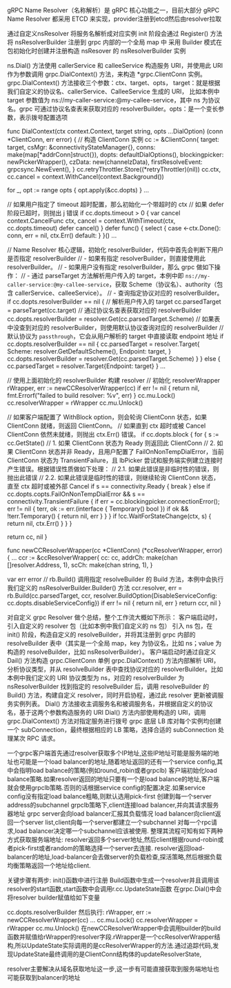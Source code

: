 gRPC Name Resolver（名称解析）是 gRPC 核心功能之一，目前大部分 gRPC Name Resolver 都采用 ETCD 来实现，provider注册到etcd然后由resolver拉取

通过自定义nsResolver 将服务名解析成对应实例
init 阶段会通过 Register() 方法将 nsResolverBuilder 注册到 grpc 内部的一个全局 map 中
采用 Builder 模式在包初始化时创建并注册构造 nsResover 的 nsResolverBuilder 实例

ns.Dial() 方法使用 callerService 和 calleeService 构造服务 URI，并使用此 URI 作为参数调用 grpc.DialContext() 方法，来构造 *grpc.ClientConn 实例。
grpc.DialContext() 方法接收三个参数：ctx、target、opts，
target：就是根据我们自定义的协议名、callerService、CalleeService 生成的 URI，
比如本例中 target 参数值为 ns://my-caller-service:@my-callee-service，其中 ns 为协议名。grpc 可通过协议名查表来获取对应的 resolverBuilder。opts：是一个变长参数，表示拨号配置选项

func DialContext(ctx context.Context, target string, opts ...DialOption) (conn *ClientConn, err error) {
  // 构造 ClientConn 实例
  cc := &ClientConn{
    target:            target,
    csMgr:             &connectivityStateManager{},
    conns:             make(map[*addrConn]struct{}),
    dopts:             defaultDialOptions(),
    blockingpicker:    newPickerWrapper(),
    czData:            new(channelzData),
    firstResolveEvent: grpcsync.NewEvent(),
  }
  cc.retryThrottler.Store((*retryThrottler)(nil))
  cc.ctx, cc.cancel = context.WithCancel(context.Background())
 
 
  for _, opt := range opts {
    opt.apply(&cc.dopts)
  }
  ...
 
 
  // 如果用户指定了 timeout 超时配置，那么初始化一个带超时的 ctx
  // 如果 defer 阶段已超时，则抛出 j 错误
  if cc.dopts.timeout > 0 {
    var cancel context.CancelFunc
    ctx, cancel = context.WithTimeout(ctx, cc.dopts.timeout)
    defer cancel()
  }
  defer func() {
    select {
    case <-ctx.Done():
      conn, err = nil, ctx.Err()
    default:
    }
  }()
  ...
 
 
  // Name Resolver 核心逻辑，初始化 resolverBuilder，代码中首先会判断下用户是否指定 resolverBuilder
  // - 如果有指定 resolverBuilder，则直接使用此 resolverBuilder。
  // - 如果用户没有指定 resolverBuilder，那么 grpc 做如下操作：
  //    - 通过 parseTarget 方法解析用户传入的 target，本例中即 `ns://my-caller-service:@my-callee-service`，获取 Scheme（协议名）、authority（包含 callerService、calleeService）。
  //    - 查询指定协议对应的 resolverBuilder。
  if cc.dopts.resolverBuilder == nil {
    // 解析用户传入的 target
    cc.parsedTarget = parseTarget(cc.target)
    // 通过协议名查表获取对应的 resolverBuilder
    cc.dopts.resolverBuilder = resolver.Get(cc.parsedTarget.Scheme)
    // 如果表中没查到对应的 resolverBuilder，则使用默认协议查询对应的 resolverBuilder
    // 默认协议为 `passthrough`，它会从用户解析的 target 中直接读取 endpoint 地址
    if cc.dopts.resolverBuilder == nil {
      cc.parsedTarget = resolver.Target{
        Scheme:   resolver.GetDefaultScheme(),
        Endpoint: target,
      }
      cc.dopts.resolverBuilder = resolver.Get(cc.parsedTarget.Scheme)
    }
  } else {
    cc.parsedTarget = resolver.Target{Endpoint: target}
  }
  ...
 
 
  // 使用上面初始化的 resolverBuilder 构建 resolver
  // 初始化 resolverWrapper
  rWrapper, err := newCCResolverWrapper(cc)
  if err != nil {
    return nil, fmt.Errorf("failed to build resolver: %v", err)
  }
  cc.mu.Lock()
  cc.resolverWrapper = rWrapper
  cc.mu.Unlock()
 
 
  // 如果客户端配置了 WithBlock option，则会轮询 ClientConn 状态，如果 ClientConn 就绪，则返回 ClientConn。
  // 如果直到 ctx 超时或被 Cancel ClientConn 依然未就绪，则抛出 ctx.Err() 错误。
  if cc.dopts.block {
    for {
      s := cc.GetState()
      // 1. 如果 ClientConn 状态为 Ready 则返回此 ClientConn
      // 2. 如果 ClientConn 状态并非 Ready，且用户配置了 FailOnNonTempDialError，当前 ClientConn 状态为 TransientFailure，且 lbPicker 尝试和服务端实例建立连接时产生错误。根据错误性质做如下处理：
      //    2.1. 如果此错误是非临时性的错误，则抛出此错误
      //    2.2. 如果此错误是临时性的错误，则继续轮询 ClientConn 状态，直至 ctx 超时或被外部 Cancel
      if s == connectivity.Ready {
        break
      } else if cc.dopts.copts.FailOnNonTempDialError && s == connectivity.TransientFailure {
        if err = cc.blockingpicker.connectionError(); err != nil {
          terr, ok := err.(interface {
            Temporary() bool
          })
          if ok && !terr.Temporary() {
            return nil, err
          }
        }
      }
      if !cc.WaitForStateChange(ctx, s) {
        return nil, ctx.Err()
      }
    }
  }
 
 
  return cc, nil
}


func newCCResolverWrapper(cc *ClientConn) (*ccResolverWrapper, error) {
  ...
  ccr := &ccResolverWrapper{
    cc:     cc,
    addrCh: make(chan []resolver.Address, 1),
    scCh:   make(chan string, 1),
  }
 
 
  var err error
  // rb.Build() 调用指定 resolveBuilder 的 Build 方法，本例中会执行我们定义的 nsResolverBuilder.Builder() 方法
  ccr.resolver, err = rb.Build(cc.parsedTarget, ccr, resolver.BuildOption{DisableServiceConfig: cc.dopts.disableServiceConfig})
  if err != nil {
    return nil, err
  }
  return ccr, nil
}


对自定义 grpc Resolver 做个总结，整个工作流大概如下所示：
客户端启动时，引入自定义的 resolver 包（比如本例中我们自定义的 ns 包）
引入 ns 包，在 init() 阶段，构造自定义的 resolveBuilder，并将其注册到 grpc 内部的 resolveBuilder 表中（其实是一个全局 map，key 为协议名，比如 ns；value 为构造的 resolveBuilder，比如 nsResolverBuilder）。
客户端启动时通过自定义 Dail() 方法构造 grpc.ClientConn 单例
grpc.DialContext() 方法内部解析 URI，分析协议类型，并从 resolveBuilder 表中查找协议对应的 resolverBuilder。比如本例中我们定义的 URI 协议类型为 ns，对应的 resolverBuilder 为 nsResolverBuilder
找到指定的 resolveBuilder 后，调用 resolveBuilder 的 Build() 方法，构建自定义 resolver，同时开启协程，通过此 resolver 更新被调服务实例列表。
Dial() 方法接收主调服务名和被调服务名，并根据自定义的协议名，基于这两个参数构造服务的 URI
Dial() 方法内部使用构造的 URI，调用 grpc.DialContext() 方法对指定服务进行拨号
grpc 底层 LB 库对每个实例均创建一个 subConnection，最终根据相应的 LB 策略，选择合适的 subConnection 处理某次 RPC 请求。




一个grpc客户端首先通过resolver获取多个IP地址,这些IP地址可能是服务端的地址也可能是一个load balancer的地址,随着地址返回的还有一个service config,其中会指明load balance的策略(例如round_robin或者grpclb)
客户端初始化load balance策略.如果resolver返回的地址只要有一个是load balance的地址,客户端就会使用grpclb策略.否则的话根据service config的配置决定.如果service config没有指定load balance粗略,则默认选用pick-first
创建到每一个server address的subchannel
grpclb策略下,client连接load balancer,并向其请求服务器地址
grpc server会向load balancer汇报其负载情况
load balancer向client返回一个server list,client向每一个server都建立一个subchannel
对每一个rpc请求,load balancer决定哪一个subchannel应该被使用.
整理其流程可知有如下两种方式获取服务端地址:
resolver返回多个server地址,然后client根据round-robin或者pick-first或者random的策略选择一个server去连接.
resolver返回load-balancer的地址,load-balancer会去做server的负载检查,探活策略,然后根据负载均衡策略返回一个地址给client.



关键步骤有两步:
init()函数中进行注册
Build函数中生成一个resolver并且调用该resolver的start函数,start函数中会调用r.cc.UpdateState函数
在grpc.Dial()中会将resolver builder赋值给如下变量

cc.dopts.resolverBuilder
然后执行:
rWrapper, err := newCCResolverWrapper(cc)
...
cc.mu.Lock()
cc.resolverWrapper = rWrapper
cc.mu.Unlock()
在newCCResolverWrapper中会调用builder的build函数并赋值给rWrapper的resolver字段.rWrapper是一个ccResolverWrapper结构,所以UpdateState实际调用的是ccResolverWrapper的方法.通过追踪代码,发现UpdateState最终调用的是ClientConn结构体的updateResolverState,


resolver主要解决从域名获取地址这一步,这一步有可能直接获取到服务端地址也可能获取到balancer的地址

